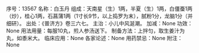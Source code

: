序号：13567
名称：白玉丹
组成：天南星（生）1两，半夏（生）1两，白僵蚕1两（炒），桂心1两，石菖蒲1两（1寸长9节，以上捣罗为末），腻粉1分，龙脑1分（并细研）。
出处：《普济方》卷三六七。
主治：小儿中风涎潮。
加减：None
功效：None
用法用量：每服10丸，煎人参汤送下。
制备方法：上拌匀，取生姜汁为丸，如黍米大。
临床应用：None
各家论述：None
用药禁忌：None
附注：None
